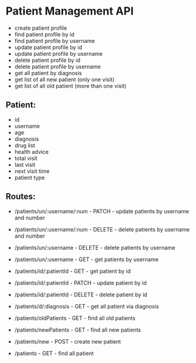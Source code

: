 # Patient Management API

- create patient profile
- find patient profile by id
- find patient profile by username
- update patient profile by id
- update patient profile by username
- delete patient profile by id
- delete patient profile by username
- get all patient by diagnosis
- get list of all new patient (only one visit)
- get list of all old patient (more than one visit)


## Patient: 
 - id
 - username
 - age
 - diagnosis
 - drug list
 - health advice
 - total visit
 - last visit
 - next visit time
 - patient type


## Routes: 
 - /patients/un/:username/:num - PATCH - update patients by username and number
 - /patients/un/:username/:num - DELETE - delete patients by username and number
 - /patients/un/:username - DELETE - delete patients by username
 - /patients/un/:username - GET - get patients by username

 - /patients/id/:patientId - GET - get patient by id
 - /patients/id/:patientId - PATCH - update patient by id
 - /patients/id/:patientId - DELETE - delete patient by id

 - /patients/d/:diagnosis - GET - get all patient via diagnosis
 - /patients/oldPatients - GET - find all old patients
 - /patients/newPatients - GET - find all new patients
 - /patients/new - POST - create new patient
 - /patients - GET - find all patient